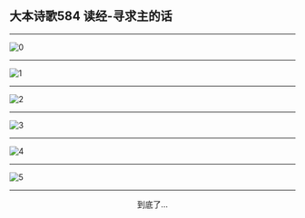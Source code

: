 
## 大本诗歌584 读经-寻求主的话
        
<div id="aplayer0"></div>

---

<img alt="0" data-original="/data/d0583/0">

---

<img alt="1" data-original="/data/d0583/1">

---

<img alt="2" data-original="/data/d0583/2">

---

<img alt="3" data-original="/data/d0583/3">

---

<img alt="4" data-original="/data/d0583/4">

---

<img alt="5" data-original="/data/d0583/5">

---

<p style="text-align: center">到底了...</p>

<script src="/js/dist-view.js"></script>

<script>
MAIN.id = 'd0583';
        
const ap0 = new APlayer({
    container: document.getElementById('aplayer0'),
    volume: 1,
    loop: 'none',
    preload: 'none',
    audio: [{
        name: '大本诗歌584.mp3',
        artist: '大本诗歌',
        url: 'https://res.wx.qq.com/voice/getvoice?mediaid=MzI0NTk3MDM5M18yMjQ3NDk1MDE2',
        cover: '/favicon'
    }]
});
</script>
